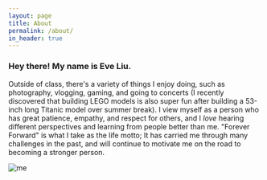 ```yaml
---
layout: page
title: About
permalink: /about/
in_header: true
---
```


### Hey there! My name is Eve Liu.
Outside of class, there's a variety of things I enjoy doing, such as photography, vlogging, gaming, and going to concerts (I recently discovered that building LEGO models is also super fun after building a 53-inch long Titanic model over summer break). I view myself as a person who has great patience, empathy, and respect for others, and I *love* hearing different perspectives and learning from people better than me. "Forever Forward" is what I take as the life motto; It has carried me through many challenges in the past, and will continue to motivate me on the road to becoming a stronger person.

![me](media/about/me.JPG)
